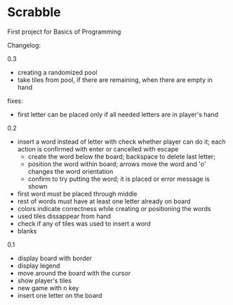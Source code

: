 # Scrabble

First project for Basics of Programming

Changelog:

0.3
- creating a randomized pool
- take tiles from pool, if there are remaining, when there are empty in hand

fixes:
- first letter can be placed only if all needed letters are in player's hand

0.2
- insert a word instead of letter with check whether player can do it;
  each action is confirmed with enter or cancelled with escape
    * create the word below the board; backspace to delete last letter;
    * position the word within board; arrows move the word and 'o' changes the word orientation
    * confirm to try putting the word; it is placed or error message is shown
- first word must be placed through middle
- rest of words must have at least one letter already on board
- colors indicate correctness while creating or positioning the words
- used tiles dissappear from hand
- check if any of tiles was used to insert a word
- blanks

0.1
- display board with border
- display legend
- move around the board with the cursor
- show player's tiles
- new game with n key
- insert one letter on the board
